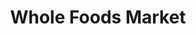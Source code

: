 ---
title: "Whole Foods Market"
url: /albuquerque/whole-foods-market-carlisle-boulevard-northeast/
shop: supermarket
---